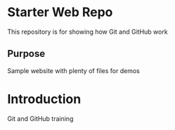 # Starter Web Repo

This repository is for showing how Git and GitHub work

## Purpose

Sample website with plenty of files for demos

# Introduction
Git and GitHub training
